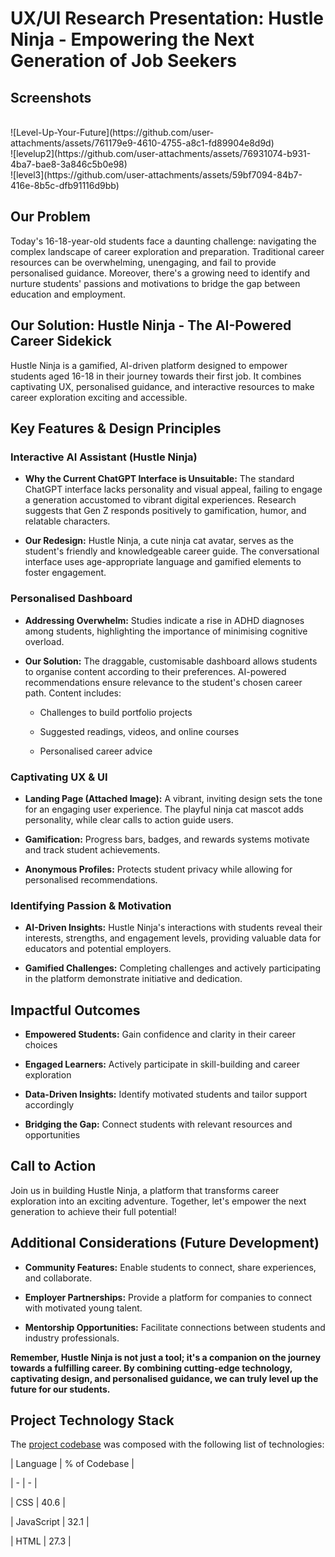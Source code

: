 # UX/UI Research Presentation: Hustle Ninja - Empowering the Next Generation of Job Seekers

## Screenshots
<br>
![Level-Up-Your-Future](https://github.com/user-attachments/assets/761179e9-4610-4755-a8c1-fd89904e8d9d)
<br>
![levelup2](https://github.com/user-attachments/assets/76931074-b931-4ba7-bae8-3a846c5b0e98)
<br>
![level3](https://github.com/user-attachments/assets/59bf7094-84b7-416e-8b5c-dfb91116d9bb)
<br>

## Our Problem

Today's 16-18-year-old students face a daunting challenge: navigating the complex landscape of career exploration and preparation. Traditional career resources can be overwhelming, unengaging, and fail to provide personalised guidance. Moreover, there's a growing need to identify and nurture students' passions and motivations to bridge the gap between education and employment.

## Our Solution: Hustle Ninja - The AI-Powered Career Sidekick

Hustle Ninja is a gamified, AI-driven platform designed to empower students aged 16-18 in their journey towards their first job. It combines captivating UX, personalised guidance, and interactive resources to make career exploration exciting and accessible.

## Key Features & Design Principles

### Interactive AI Assistant (Hustle Ninja)

*   **Why the Current ChatGPT Interface is Unsuitable:** The standard ChatGPT interface lacks personality and visual appeal, failing to engage a generation accustomed to vibrant digital experiences. Research suggests that Gen Z responds positively to gamification, humor, and relatable characters.

*   **Our Redesign:** Hustle Ninja, a cute ninja cat avatar, serves as the student's friendly and knowledgeable career guide. The conversational interface uses age-appropriate language and gamified elements to foster engagement.

### Personalised Dashboard

*   **Addressing Overwhelm:** Studies indicate a rise in ADHD diagnoses among students, highlighting the importance of minimising cognitive overload.

*   **Our Solution:** The draggable, customisable dashboard allows students to organise content according to their preferences. AI-powered recommendations ensure relevance to the student's chosen career path. Content includes:

    *   Challenges to build portfolio projects

    *   Suggested readings, videos, and online courses

    *   Personalised career advice

### Captivating UX & UI

*   **Landing Page (Attached Image):** A vibrant, inviting design sets the tone for an engaging user experience. The playful ninja cat mascot adds personality, while clear calls to action guide users.

*   **Gamification:** Progress bars, badges, and rewards systems motivate and track student achievements.

*   **Anonymous Profiles:** Protects student privacy while allowing for personalised recommendations.

### Identifying Passion & Motivation

*   **AI-Driven Insights:** Hustle Ninja's interactions with students reveal their interests, strengths, and engagement levels, providing valuable data for educators and potential employers.

*   **Gamified Challenges:** Completing challenges and actively participating in the platform demonstrate initiative and dedication.

## Impactful Outcomes

*   **Empowered Students:** Gain confidence and clarity in their career choices

*   **Engaged Learners:** Actively participate in skill-building and career exploration

*   **Data-Driven Insights:** Identify motivated students and tailor support accordingly

*   **Bridging the Gap:** Connect students with relevant resources and opportunities

## Call to Action

Join us in building Hustle Ninja, a platform that transforms career exploration into an exciting adventure. Together, let's empower the next generation to achieve their full potential!

## Additional Considerations (Future Development)

*   **Community Features:** Enable students to connect, share experiences, and collaborate.

*   **Employer Partnerships:** Provide a platform for companies to connect with motivated young talent.

*   **Mentorship Opportunities:** Facilitate connections between students and industry professionals.  

**Remember, Hustle Ninja is not just a tool; it's a companion on the journey towards a fulfilling career. By combining cutting-edge technology, captivating design, and personalised guidance, we can truly level up the future for our students.**

## Project Technology Stack

The [project codebase](https://github.com/INFINITYX00/LevelUp) was composed with the following list of technologies:

| Language | % of Codebase |

| - | - |

| CSS | 40.6 |

| JavaScript | 32.1 |

| HTML | 27.3 |

